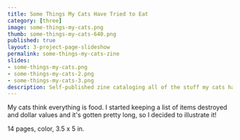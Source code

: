 ```yaml
---
title: Some Things My Cats Have Tried to Eat
category: [three]
image: some-things-my-cats.png
thumb: some-things-my-cats-640.png
published: true
layout: 3-project-page-slideshow
permalink: some-things-my-cats-zine
slides: 
- some-things-my-cats.png
- some-things-my-cats-2.png
- some-things-my-cats-3.png
description: Self-published zine cataloging all of the stuff my cats have put in their mouths.
---
```

My cats think everything is food. I started keeping a list of items destroyed and dollar values and it's gotten pretty long, so I decided to illustrate it! 

14 pages, color, 3.5 x 5 in.


